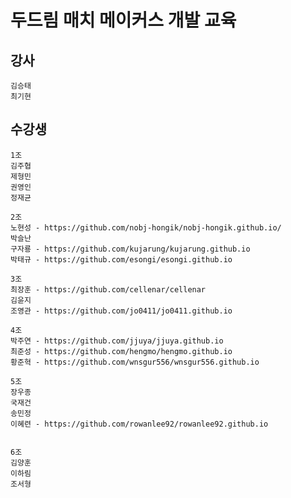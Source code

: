 # 두드림 매치 메이커스 개발 교육

## 강사

    김승태
    최기현
    
## 수강생

    1조
    김주협
    제형민
    권영인                                           
    정재균

    2조
    노현성 - https://github.com/nobj-hongik/nobj-hongik.github.io/
    박슬난
    구자룡 - https://github.com/kujarung/kujarung.github.io
    박태규 - https://github.com/esongi/esongi.github.io

    3조
    최장훈 - https://github.com/cellenar/cellenar
    김윤지
    조영관 - https://github.com/jo0411/jo0411.github.io

    4조
    박주연 - https://github.com/jjuya/jjuya.github.io
    최준성 - https://github.com/hengmo/hengmo.github.io
    황준혁 - https://github.com/wnsgur556/wnsgur556.github.io
    
    5조
    장우종
    국재건
    송민정
    이혜련 - https://github.com/rowanlee92/rowanlee92.github.io


    6조
    김양훈
    이하림
    조서형
